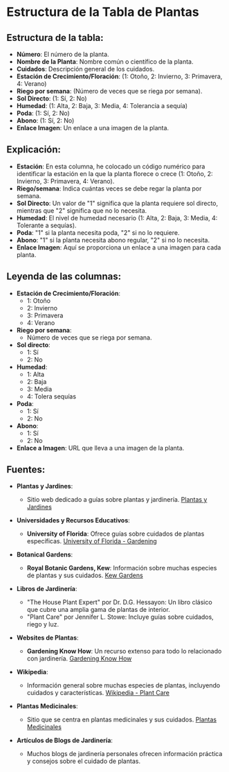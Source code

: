 # Estructura de la Tabla de Plantas

## Estructura de la tabla:
- **Número**: El número de la planta.
- **Nombre de la Planta**: Nombre común o científico de la planta.
- **Cuidados**: Descripción general de los cuidados.
- **Estación de Crecimiento/Floración**: (1: Otoño, 2: Invierno, 3: Primavera, 4: Verano)
- **Riego por semana**: (Número de veces que se riega por semana).
- **Sol Directo**: (1: Sí, 2: No)
- **Humedad**: (1: Alta, 2: Baja, 3: Media, 4: Tolerancia a sequía)
- **Poda**: (1: Sí, 2: No)
- **Abono**: (1: Sí, 2: No)
- **Enlace Imagen**: Un enlace a una imagen de la planta.

## Explicación:
- **Estación**: En esta columna, he colocado un código numérico para identificar la estación en la que la planta florece o crece (1: Otoño, 2: Invierno, 3: Primavera, 4: Verano).
- **Riego/semana**: Indica cuántas veces se debe regar la planta por semana.
- **Sol Directo**: Un valor de "1" significa que la planta requiere sol directo, mientras que "2" significa que no lo necesita.
- **Humedad**: El nivel de humedad necesario (1: Alta, 2: Baja, 3: Media, 4: Tolerante a sequías).
- **Poda**: "1" si la planta necesita poda, "2" si no lo requiere.
- **Abono**: "1" si la planta necesita abono regular, "2" si no lo necesita.
- **Enlace Imagen**: Aquí se proporciona un enlace a una imagen para cada planta.

## Leyenda de las columnas:
- **Estación de Crecimiento/Floración**:
  - 1: Otoño
  - 2: Invierno
  - 3: Primavera
  - 4: Verano
- **Riego por semana**:
  - Número de veces que se riega por semana.
- **Sol directo**:
  - 1: Sí
  - 2: No
- **Humedad**:
  - 1: Alta
  - 2: Baja
  - 3: Media
  - 4: Tolera sequías
- **Poda**:
  - 1: Sí
  - 2: No
- **Abono**:
  - 1: Sí
  - 2: No
- **Enlace a Imagen**: URL que lleva a una imagen de la planta.

## Fuentes:
- **Plantas y Jardines**:
  - Sitio web dedicado a guías sobre plantas y jardinería. [Plantas y Jardines](https://www.plantasyjardines.com)
  
- **Universidades y Recursos Educativos**:
  - **University of Florida**: Ofrece guías sobre cuidados de plantas específicas. [University of Florida - Gardening](https://gardeningsolutions.ifas.ufl.edu)

- **Botanical Gardens**:
  - **Royal Botanic Gardens, Kew**: Información sobre muchas especies de plantas y sus cuidados. [Kew Gardens](https://www.kew.org)

- **Libros de Jardinería**:
  - "The House Plant Expert" por Dr. D.G. Hessayon: Un libro clásico que cubre una amplia gama de plantas de interior.
  - "Plant Care" por Jennifer L. Stowe: Incluye guías sobre cuidados, riego y luz.

- **Websites de Plantas**:
  - **Gardening Know How**: Un recurso extenso para todo lo relacionado con jardinería. [Gardening Know How](https://www.gardeningknowhow.com)

- **Wikipedia**:
  - Información general sobre muchas especies de plantas, incluyendo cuidados y características. [Wikipedia - Plant Care](https://es.wikipedia.org/wiki/Cuidado_de_plantas)

- **Plantas Medicinales**:
  - Sitio que se centra en plantas medicinales y sus cuidados. [Plantas Medicinales](https://www.plantasmedicinales.com)

- **Artículos de Blogs de Jardinería**:
  - Muchos blogs de jardinería personales ofrecen información práctica y consejos sobre el cuidado de plantas.
